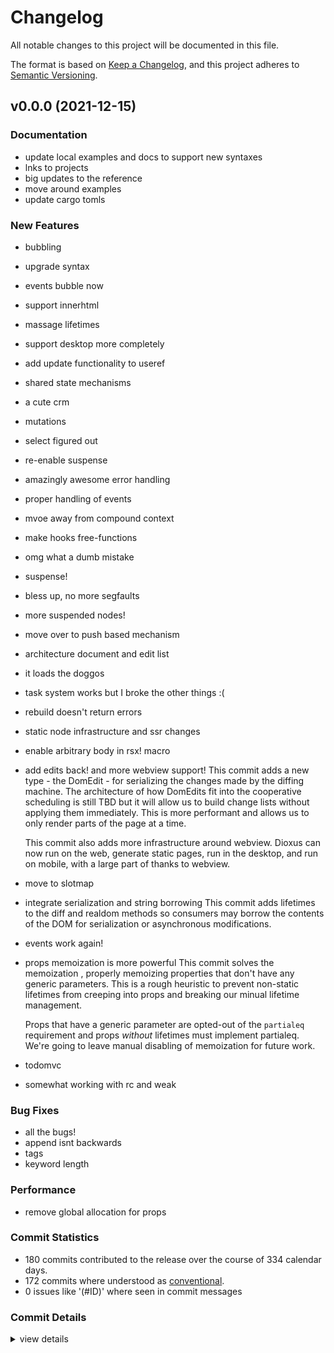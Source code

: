 # Changelog

All notable changes to this project will be documented in this file.

The format is based on [Keep a Changelog](https://keepachangelog.com/en/1.0.0/),
and this project adheres to [Semantic Versioning](https://semver.org/spec/v2.0.0.html).

## v0.0.0 (2021-12-15)

### Documentation

 - <csr-id-4de16c4779648e591b3869b5df31271ae603c812/> update local examples and docs to support new syntaxes
 - <csr-id-460783ad549818a85db634ed9c39ffce210b98ec/> lnks to projects
 - <csr-id-583fdfa5618e11d660985b97e570d4503be2ff49/> big updates to the reference
 - <csr-id-70cd46dbb2a689ae2d512e142b8aee9c80798430/> move around examples
 - <csr-id-e4c06ce8e893779d2aad0883a1bb27d193bc5985/> update cargo tomls

### New Features

 - <csr-id-19df1bda109aba03c40ff631263bcb7035004ca0/> bubbling
 - <csr-id-fd93ee89c19b085a04307ef30217170518defa8e/> upgrade syntax
 - <csr-id-f2234068ba7cd915a00a81e41660d7d6ee1177cc/> events bubble now
 - <csr-id-cfc24f5451cd2d1e9dcd5f1589ee50f705404110/> support innerhtml
 - <csr-id-9726a065b0d4fb1ede5b53a2ddd58c855e51539f/> massage lifetimes
 - <csr-id-efd0e9b5648c809057f339083ba9d454f810d483/> support desktop more completely
 - <csr-id-a2b0c50a343005c63c7032bcefb8323b78350bb9/> add update functionality to useref
 - <csr-id-4a4c7afca7e1beadd4b213214074fdb420eb0923/> shared state mechanisms
 - <csr-id-718fa14b45df38b40b0c0dff7bdc923cba57026b/> a cute crm
 - <csr-id-fac42339c272b0e430ebf4f31b6061a0635d3e19/> mutations
 - <csr-id-84b5ddded57238a64e966ec07334e6f9bd86ecf8/> select figured out
 - <csr-id-687cda1b6d9595357d1dc8720ebe921f61098d8f/> re-enable suspense
 - <csr-id-4a72b3140bd244da602deada1eeecded65ff5848/> amazingly awesome error handling
 - <csr-id-d7940aa2ac2017316d62e0f2eac0701dc6ad1f09/> proper handling of events
 - <csr-id-a2c7d17b0595769f60bc1c2bbf7cbe32cec37486/> mvoe away from compound context
 - <csr-id-e5c88fe3a49649ecb308decd14c2557963978619/> make hooks free-functions
 - <csr-id-f782e142118fb7acf1b88a0f3fbb03e4a5e3e91e/> omg what a dumb mistake
 - <csr-id-4837d8e741343d26f31b55e4478a374dc761e538/> suspense!
 - <csr-id-4a0068f09918adbc299150edcf777f342ced0dd3/> bless up, no more segfaults
 - <csr-id-de9f61bcf48c0d6e35e46c337b72a713c9f9f7d2/> more suspended nodes!
 - <csr-id-80e6c256980eb3e8c32e30f3dbb43c8b3b9a9cf4/> move over to push based mechanism
 - <csr-id-e7238762ae518c5688f9339d11832d17f99ad553/> architecture document and edit list
 - <csr-id-abf47596bc2c092bd2f646a77807728416159ad4/> it loads the doggos
 - <csr-id-3a57b942624afb8aa6650aeee05466c3c9ce967e/> task system works
   but I broke the other things :(
 - <csr-id-f457b7113129479cad577237ef21cb735fffe483/> rebuild doesn't return errors
 - <csr-id-9abb0470b7869019d539a2fc21da3872348ae38b/> static node infrastructure and ssr changes
 - <csr-id-7aec40d57e78ec13ff3a90ca8149521cbf1d9ff2/> enable arbitrary body in rsx! macro
 - <csr-id-904b26f7111c3fc66400744ff6192e4b20bf6d74/> add edits back! and more webview support!
   This commit adds a new type - the DomEdit - for serializing the changes made by the diffing machine. The architecture of how DomEdits fit into the cooperative scheduling is still TBD but it will allow us to build change lists without applying them immediately. This is more performant  and allows us to only render parts of the page at a time.
   
   This commit also adds more infrastructure around webview. Dioxus can now run on the web, generate static pages, run in the desktop, and run on mobile, with a large part of thanks to webview.
 - <csr-id-7665f2c6cf05cea64bb9131381d4ac11cbdeb932/> move to slotmap
 - <csr-id-f4fb5bb454536d9f108c7e276ce98a8924ab45e1/> integrate serialization and string borrowing
   This commit adds lifetimes to the diff and realdom methods so consumers may borrow the contents of the DOM for serialization or asynchronous modifications.
 - <csr-id-9d7ee79826a3b3fb952a70abcbb16dcd3363d2fb/> events work again!
 - <csr-id-73047fe95678d50fcfd62a4ace7c6b406c5304e1/> props memoization is more powerful
   This commit solves the memoization , properly memoizing properties that don't have any generic parameters. This is a rough heuristic to prevent non-static lifetimes from creeping into props and breaking our minual lifetime management.
   
   Props that have a generic parameter are opted-out of the `partialeq` requirement and props *without* lifetimes must implement partialeq. We're going to leave manual disabling of memoization for future work.
 - <csr-id-cfa0927cdd40bc3dba22996018605dbad91d0391/> todomvc
 - <csr-id-d4f1ceaffbc0551ea3b179a101885275690cebec/> somewhat working with rc and weak

### Bug Fixes

 - <csr-id-478255f40d4de1d2e3f3cc9b6d758b30ff394b39/> all the bugs!
 - <csr-id-df8aa77198712559f72bef093d064e03b2a5245a/> append isnt backwards
 - <csr-id-a33f7701fcf5f917fea8719253650b5ad92554fd/> tags
 - <csr-id-868f6739d2b2c5f2ace0c5240cff8008901e818c/> keyword length

### Performance

 - <csr-id-8b3ac0b57ca073c1451e8d5df93882c9360ca52a/> remove global allocation for props

### Commit Statistics

<csr-read-only-do-not-edit/>

 - 180 commits contributed to the release over the course of 334 calendar days.
 - 172 commits where understood as [conventional](https://www.conventionalcommits.org).
 - 0 issues like '(#ID)' where seen in commit messages

### Commit Details

<csr-read-only-do-not-edit/>

<details><summary>view details</summary>

 * **Uncategorized**
    - Release dioxus-core v0.1.3, dioxus-core-macro v0.1.2, dioxus-html v0.1.0, dioxus-desktop v0.0.0, dioxus-hooks v0.1.3, dioxus-liveview v0.1.0, dioxus-mobile v0.0.0, dioxus-router v0.1.0, dioxus-ssr v0.1.0, dioxus-web v0.0.0, dioxus v0.1.0 ([`0d480a4`](https://github.comgit//DioxusLabs/dioxus/commit/0d480a4c437d424f0eaff486e510a8fd3f3e6584))
    - keyword length ([`868f673`](https://github.comgit//DioxusLabs/dioxus/commit/868f6739d2b2c5f2ace0c5240cff8008901e818c))
    - Release dioxus-core v0.1.3, dioxus-core-macro v0.1.2, dioxus-html v0.1.0, dioxus-desktop v0.0.0, dioxus-hooks v0.1.3, dioxus-liveview v0.1.0, dioxus-mobile v0.0.0, dioxus-router v0.1.0, dioxus-ssr v0.1.0, dioxus-web v0.0.0, dioxus v0.1.0 ([`b32665d`](https://github.comgit//DioxusLabs/dioxus/commit/b32665d7212a5b9a3e21cb7af7abba63ae399fac))
    - tags ([`a33f770`](https://github.comgit//DioxusLabs/dioxus/commit/a33f7701fcf5f917fea8719253650b5ad92554fd))
    - Release dioxus-core v0.1.3, dioxus-core-macro v0.1.2, dioxus-html v0.1.0, dioxus-desktop v0.0.0, dioxus-hooks v0.1.3, dioxus-liveview v0.1.0, dioxus-mobile v0.0.0, dioxus-router v0.1.0, dioxus-ssr v0.1.0, dioxus-web v0.0.0, dioxus v0.1.0 ([`3a706ac`](https://github.comgit//DioxusLabs/dioxus/commit/3a706ac4168db137723bea90d7a0058190adfc3c))
    - update cargo tomls ([`e4c06ce`](https://github.comgit//DioxusLabs/dioxus/commit/e4c06ce8e893779d2aad0883a1bb27d193bc5985))
    - Release dioxus-core v0.1.3, dioxus-core-macro v0.1.2, dioxus-html v0.1.0, dioxus-desktop v0.0.0, dioxus-hooks v0.1.3, dioxus-liveview v0.1.0, dioxus-mobile v0.0.0, dioxus-router v0.1.0, dioxus-ssr v0.1.0, dioxus-web v0.0.0, dioxus v0.1.0 ([`270dfc9`](https://github.comgit//DioxusLabs/dioxus/commit/270dfc9590b2354d083ea8da5cc0e1a1497d30e0))
    - update local examples and docs to support new syntaxes ([`4de16c4`](https://github.comgit//DioxusLabs/dioxus/commit/4de16c4779648e591b3869b5df31271ae603c812))
    - go back to noisy lifetime solution ([`8daf7a6`](https://github.comgit//DioxusLabs/dioxus/commit/8daf7a6ed86df72522b089aa2647eea7bee0f3b6))
    - clean up the core crate ([`e6c6bbd`](https://github.comgit//DioxusLabs/dioxus/commit/e6c6bbdc1ec6a8c251b78c05ca104f006b6fad26))
    - rename fc to component ([`1e4a599`](https://github.comgit//DioxusLabs/dioxus/commit/1e4a599d14af85a2d1c29a442dd489f8dc8df321))
    - bubbling ([`19df1bd`](https://github.comgit//DioxusLabs/dioxus/commit/19df1bda109aba03c40ff631263bcb7035004ca0))
    - some docs and suspense ([`93d4b8c`](https://github.comgit//DioxusLabs/dioxus/commit/93d4b8ca7c1b133e5dba2a8dc9a310dbe1357001))
    - move examples around ([`1e6e5e6`](https://github.comgit//DioxusLabs/dioxus/commit/1e6e5e611b61571f272289adefc9cdd7d59c4399))
    - docs and router ([`a5f05d7`](https://github.comgit//DioxusLabs/dioxus/commit/a5f05d73acc0e47b05cff64a373482519414bc7c))
    - upgrade syntax ([`fd93ee8`](https://github.comgit//DioxusLabs/dioxus/commit/fd93ee89c19b085a04307ef30217170518defa8e))
    - events bubble now ([`f223406`](https://github.comgit//DioxusLabs/dioxus/commit/f2234068ba7cd915a00a81e41660d7d6ee1177cc))
    - support innerhtml ([`cfc24f5`](https://github.comgit//DioxusLabs/dioxus/commit/cfc24f5451cd2d1e9dcd5f1589ee50f705404110))
    - massage lifetimes ([`9726a06`](https://github.comgit//DioxusLabs/dioxus/commit/9726a065b0d4fb1ede5b53a2ddd58c855e51539f))
    - move everything over to a stack dst ([`0e9d5fc`](https://github.comgit//DioxusLabs/dioxus/commit/0e9d5fc5306ab508d5af6999a4064f9b8b48460f))
    - event system ([`1f22a06`](https://github.comgit//DioxusLabs/dioxus/commit/1f22a06a36f72073188b8c9009dd4950b3f4ff9a))
    - support desktop more completely ([`efd0e9b`](https://github.comgit//DioxusLabs/dioxus/commit/efd0e9b5648c809057f339083ba9d454f810d483))
    - add update functionality to useref ([`a2b0c50`](https://github.comgit//DioxusLabs/dioxus/commit/a2b0c50a343005c63c7032bcefb8323b78350bb9))
    - lnks to projects ([`460783a`](https://github.comgit//DioxusLabs/dioxus/commit/460783ad549818a85db634ed9c39ffce210b98ec))
    - overhaul event system ([`7a03c1d`](https://github.comgit//DioxusLabs/dioxus/commit/7a03c1d2b48590276b182465679387655fe08f3a))
    - threadsafe ([`82953f2`](https://github.comgit//DioxusLabs/dioxus/commit/82953f2ac37913f83a822333acd0c47e20777d31))
    - all the bugs! ([`478255f`](https://github.comgit//DioxusLabs/dioxus/commit/478255f40d4de1d2e3f3cc9b6d758b30ff394b39))
    - ssr ([`71f0df6`](https://github.comgit//DioxusLabs/dioxus/commit/71f0df63745fe5c17468693144c552ea3a0a7101))
    - shared state mechanisms ([`4a4c7af`](https://github.comgit//DioxusLabs/dioxus/commit/4a4c7afca7e1beadd4b213214074fdb420eb0923))
    - fix web list issue ([`da4423c`](https://github.comgit//DioxusLabs/dioxus/commit/da4423c141f1f376df5f3f2580e5284831744a7e))
    - move macro crate out of core ([`7bdad1e`](https://github.comgit//DioxusLabs/dioxus/commit/7bdad1e2e6f67e74c9f67dde2150140cf8a090e8))
    - clean up to web ([`b43a964`](https://github.comgit//DioxusLabs/dioxus/commit/b43a964f982eb871195278a093cc214c3a8ad66d))
    - clean up the web module ([`823adc0`](https://github.comgit//DioxusLabs/dioxus/commit/823adc0834b581327aee745c72ce8993f0bba5aa))
    - slightly simplify crm ([`f07e345`](https://github.comgit//DioxusLabs/dioxus/commit/f07e345eb2a2e4197270396dffebc85c65272fe0))
    - fix some event stuff for web and core ([`725b4a1`](https://github.comgit//DioxusLabs/dioxus/commit/725b4a1d7f5d629b1b0a163b65bfd93b2f8a151b))
    - a cute crm ([`718fa14`](https://github.comgit//DioxusLabs/dioxus/commit/718fa14b45df38b40b0c0dff7bdc923cba57026b))
    - on collaborative scheduling ([`1a32383`](https://github.comgit//DioxusLabs/dioxus/commit/1a323835c8c4f667e5744bbf5447776f1dc51fca))
    - examples ([`1a2f91e`](https://github.comgit//DioxusLabs/dioxus/commit/1a2f91ed91c13dae553ecde585462ab261b1b95d))
    - mutations ([`fac4233`](https://github.comgit//DioxusLabs/dioxus/commit/fac42339c272b0e430ebf4f31b6061a0635d3e19))
    - performance looks good, needs more testing ([`4b6ca05`](https://github.comgit//DioxusLabs/dioxus/commit/4b6ca05f2c3ad647842c858967da9c87f1915825))
    - add test_dom ([`a652090`](https://github.comgit//DioxusLabs/dioxus/commit/a652090dc5708db334fa7430fededb1bac207880))
    - bottom up dropping ([`f2334c1`](https://github.comgit//DioxusLabs/dioxus/commit/f2334c17be2612d926361686d7d40a57e3ffe9b9))
    - cleanup ([`1745a44`](https://github.comgit//DioxusLabs/dioxus/commit/1745a44d949b994b64ea1fb715cbe36963ae7027))
    - select figured out ([`84b5ddd`](https://github.comgit//DioxusLabs/dioxus/commit/84b5ddded57238a64e966ec07334e6f9bd86ecf8))
    - re-enable suspense ([`687cda1`](https://github.comgit//DioxusLabs/dioxus/commit/687cda1b6d9595357d1dc8720ebe921f61098d8f))
    - fill out the snippets ([`6051b0e`](https://github.comgit//DioxusLabs/dioxus/commit/6051b0ec86927704451f4ce6cdf8f988e59702ae))
    - amazingly awesome error handling ([`4a72b31`](https://github.comgit//DioxusLabs/dioxus/commit/4a72b3140bd244da602deada1eeecded65ff5848))
    - some ideas ([`05c909f`](https://github.comgit//DioxusLabs/dioxus/commit/05c909f320765aec1bf4c1c55ca59ffd5525a2c7))
    - proper handling of events ([`d7940aa`](https://github.comgit//DioxusLabs/dioxus/commit/d7940aa2ac2017316d62e0f2eac0701dc6ad1f09))
    - websys dom working properly ([`cfa0247`](https://github.comgit//DioxusLabs/dioxus/commit/cfa0247cbb1233e1df275374a73f431650a9250f))
    - big updates to the reference ([`583fdfa`](https://github.comgit//DioxusLabs/dioxus/commit/583fdfa5618e11d660985b97e570d4503be2ff49))
    - broken diff ([`f15e1fa`](https://github.comgit//DioxusLabs/dioxus/commit/f15e1fa892070f9cf1fc627eb9c36fbaa0dc309b))
    - cleanup workspace ([`8f0bb5d`](https://github.comgit//DioxusLabs/dioxus/commit/8f0bb5dc5bfa3e775af567c4b569622cdd932af1))
    - changes to scheduler ([`098d382`](https://github.comgit//DioxusLabs/dioxus/commit/098d3821ed89ad38d99077a6556b48a7e91fc3fc))
    - web stuff ([`acad9ca`](https://github.comgit//DioxusLabs/dioxus/commit/acad9ca622748f96599dd02ad22aaeaae3621b76))
    - making progress on diffing and hydration ([`49856cc`](https://github.comgit//DioxusLabs/dioxus/commit/49856ccd6865f88d63765f26d27f7e945b554da0))
    - mvoe away from compound context ([`a2c7d17`](https://github.comgit//DioxusLabs/dioxus/commit/a2c7d17b0595769f60bc1c2bbf7cbe32cec37486))
    - make hooks free-functions ([`e5c88fe`](https://github.comgit//DioxusLabs/dioxus/commit/e5c88fe3a49649ecb308decd14c2557963978619))
    - more work on suspense and documentation ([`37ed4be`](https://github.comgit//DioxusLabs/dioxus/commit/37ed4bed8cf28eb65465d41e15e8d758cb3d9679))
    - omg what a dumb mistake ([`f782e14`](https://github.comgit//DioxusLabs/dioxus/commit/f782e142118fb7acf1b88a0f3fbb03e4a5e3e91e))
    - suspense! ([`4837d8e`](https://github.comgit//DioxusLabs/dioxus/commit/4837d8e741343d26f31b55e4478a374dc761e538))
    - refactor ([`8b0eb87`](https://github.comgit//DioxusLabs/dioxus/commit/8b0eb87c72ea9d444dee99a8b05643f19fea2634))
    - bless up, no more segfaults ([`4a0068f`](https://github.comgit//DioxusLabs/dioxus/commit/4a0068f09918adbc299150edcf777f342ced0dd3))
    - more suspended nodes! ([`de9f61b`](https://github.comgit//DioxusLabs/dioxus/commit/de9f61bcf48c0d6e35e46c337b72a713c9f9f7d2))
    - more docs ([`34c3107`](https://github.comgit//DioxusLabs/dioxus/commit/34c3107418df89620cb9dfbd9300f89a1fe6e68f))
    - basic support for scheduled rendering ([`c52af22`](https://github.comgit//DioxusLabs/dioxus/commit/c52af221f755601a9e826ffc2c355def138999d0))
    - move over to push based mechanism ([`80e6c25`](https://github.comgit//DioxusLabs/dioxus/commit/80e6c256980eb3e8c32e30f3dbb43c8b3b9a9cf4))
    - solve some issues regarding listeners ([`dfaf5ad`](https://github.comgit//DioxusLabs/dioxus/commit/dfaf5adee164f44a679ab21d730caaab3610e01f))
    - architecture document and edit list ([`e723876`](https://github.comgit//DioxusLabs/dioxus/commit/e7238762ae518c5688f9339d11832d17f99ad553))
    - move to slab ([`6084fbc`](https://github.comgit//DioxusLabs/dioxus/commit/6084fbcd11d1669db135098d920488e2c01a7014))
    - change in cx to cx ([`9971ff2`](https://github.comgit//DioxusLabs/dioxus/commit/9971ff215db6f771b7ec1cae2517c85d47d38622))
    - move things into a "shared" object ([`f644d7c`](https://github.comgit//DioxusLabs/dioxus/commit/f644d7c44159eef091552dcc90acbb151ea76b21))
    - it loads the doggos ([`abf4759`](https://github.comgit//DioxusLabs/dioxus/commit/abf47596bc2c092bd2f646a77807728416159ad4))
    - task system works ([`3a57b94`](https://github.comgit//DioxusLabs/dioxus/commit/3a57b942624afb8aa6650aeee05466c3c9ce967e))
    - more overhaul on virtualevents ([`41cc429`](https://github.comgit//DioxusLabs/dioxus/commit/41cc42919d42453f8f2560aa852211364af4ad3d))
    - more work on web ([`3bf19d8`](https://github.comgit//DioxusLabs/dioxus/commit/3bf19d8106e0cca7749b7346e9b0adfce654d782))
    - ricraf polyfill ([`59219b9`](https://github.comgit//DioxusLabs/dioxus/commit/59219b9ef22caa5896046ccaabc8a225cc4b5a53))
    - ....sigh..... so the diffing algorithm is robust ([`68ed1c0`](https://github.comgit//DioxusLabs/dioxus/commit/68ed1c04e7e773f9e6c0a5148f0ea89b97b6784e))
    - remove global allocation for props ([`8b3ac0b`](https://github.comgit//DioxusLabs/dioxus/commit/8b3ac0b57ca073c1451e8d5df93882c9360ca52a))
    - ric_raf wired up ([`8b0d04c`](https://github.comgit//DioxusLabs/dioxus/commit/8b0d04ce585596f561f15e92fc087e2c7063eb07))
    - rebuild doesn't return errors ([`f457b71`](https://github.comgit//DioxusLabs/dioxus/commit/f457b7113129479cad577237ef21cb735fffe483))
    - more examples ([`56e7eb8`](https://github.comgit//DioxusLabs/dioxus/commit/56e7eb83a97ebd6d5bcd23464cfb9d718e5ac26d))
    - tests and documentation ([`da81591`](https://github.comgit//DioxusLabs/dioxus/commit/da8159190b84d13caa9dfe7dea385a809cf84199))
    - append isnt backwards ([`df8aa77`](https://github.comgit//DioxusLabs/dioxus/commit/df8aa77198712559f72bef093d064e03b2a5245a))
    - it works but the page is backwards ([`cdcd861`](https://github.comgit//DioxusLabs/dioxus/commit/cdcd8611e87ffb5e24de7b9fe6c656af3053276e))
    - static node infrastructure and ssr changes ([`9abb047`](https://github.comgit//DioxusLabs/dioxus/commit/9abb0470b7869019d539a2fc21da3872348ae38b))
    - more refactor for async ([`975fa56`](https://github.comgit//DioxusLabs/dioxus/commit/975fa566f9809f8fa2bb0bdb07fbfc7f855dcaeb))
    - enable arbitrary body in rsx! macro ([`7aec40d`](https://github.comgit//DioxusLabs/dioxus/commit/7aec40d57e78ec13ff3a90ca8149521cbf1d9ff2))
    - working on async diff ([`f41cff5`](https://github.comgit//DioxusLabs/dioxus/commit/f41cff571fd11bb00820c0bf9d147e81ed5a6a53))
    - move some examples around ([`98a0933`](https://github.comgit//DioxusLabs/dioxus/commit/98a09339fd3190799ea4dd316908f0a53fdf2413))
    - fix issues with lifetimes ([`a38a81e`](https://github.comgit//DioxusLabs/dioxus/commit/a38a81e1290375cae685f7c49d3745e4298fab26))
    - groundwork for noderefs ([`c1afeba`](https://github.comgit//DioxusLabs/dioxus/commit/c1afeba1efb1a063705466a14648beee08cacb86))
    - more examples ([`11f89e5`](https://github.comgit//DioxusLabs/dioxus/commit/11f89e5d338d14a7aeece0a6275c24ae65913ce7))
    - add edits back! and more webview support! ([`904b26f`](https://github.comgit//DioxusLabs/dioxus/commit/904b26f7111c3fc66400744ff6192e4b20bf6d74))
    - enable more diffing ([`e8f29a8`](https://github.comgit//DioxusLabs/dioxus/commit/e8f29a8f8ac56020bee0048021efa52547307a77))
    - example ([`eb39b00`](https://github.comgit//DioxusLabs/dioxus/commit/eb39b000d7f0ef16d0b83ec44d3926f4690fd08f))
    - wip ([`952a91d`](https://github.comgit//DioxusLabs/dioxus/commit/952a91d5408aaf789b496f11d01c3b3f7fcf9059))
    - integrate signals ([`93900aa`](https://github.comgit//DioxusLabs/dioxus/commit/93900aac4443db2e63631ed928294af74201a9ff))
    - move to slotmap ([`7665f2c`](https://github.comgit//DioxusLabs/dioxus/commit/7665f2c6cf05cea64bb9131381d4ac11cbdeb932))
    - integrate serialization and string borrowing ([`f4fb5bb`](https://github.comgit//DioxusLabs/dioxus/commit/f4fb5bb454536d9f108c7e276ce98a8924ab45e1))
    - more work on diffing machine ([`9813f23`](https://github.comgit//DioxusLabs/dioxus/commit/9813f23cdf7b32bc058771c91db3f182d6224905))
    - rename ctx to cx ([`81382e7`](https://github.comgit//DioxusLabs/dioxus/commit/81382e7044fb3dba61d4abb1e6086b7b29143116))
    - move around examples ([`70cd46d`](https://github.comgit//DioxusLabs/dioxus/commit/70cd46dbb2a689ae2d512e142b8aee9c80798430))
    - start moving events to rc<event> ([`b9ff95f`](https://github.comgit//DioxusLabs/dioxus/commit/b9ff95fa12c46365fe73b64a4926a506d5da2342))
    - rename recoil to atoms ([`36ea39a`](https://github.comgit//DioxusLabs/dioxus/commit/36ea39ae30aa3f1fb2d718c0fdf08850c6bfd3ac))
    - more examples and docs ([`7fbaf69`](https://github.comgit//DioxusLabs/dioxus/commit/7fbaf69cabbdde712bb3fd9e4b2a5dc18b9390e9))
    - more work on updating syntad ([`47e8960`](https://github.comgit//DioxusLabs/dioxus/commit/47e896038ef3655566f3eda83d1d2adfefbc8862))
    - some cleanup and documentation ([`517d7f1`](https://github.comgit//DioxusLabs/dioxus/commit/517d7f14957c4dae9fc894bfbdcd00a955d09f20))
    - docs ([`f5683a2`](https://github.comgit//DioxusLabs/dioxus/commit/f5683a23464992ecace463a61414795b5a2c58c8))
    - pre vnodes instead of vnode ([`fe6938c`](https://github.comgit//DioxusLabs/dioxus/commit/fe6938ceb3dba0796ae8bab52ae41248dc0d3650))
    - events work again! ([`9d7ee79`](https://github.comgit//DioxusLabs/dioxus/commit/9d7ee79826a3b3fb952a70abcbb16dcd3363d2fb))
    - props memoization is more powerful ([`73047fe`](https://github.comgit//DioxusLabs/dioxus/commit/73047fe95678d50fcfd62a4ace7c6b406c5304e1))
    - massive changes to definition of components ([`508c560`](https://github.comgit//DioxusLabs/dioxus/commit/508c560320d78730fa058156421523ffa5695d9d))
    - moving to IDs ([`79127ea`](https://github.comgit//DioxusLabs/dioxus/commit/79127ea6cdabf62bf91e777aaacb563e3aa5e619))
    - move to static props ([`c1fd848`](https://github.comgit//DioxusLabs/dioxus/commit/c1fd848f89b0146581d8e485fa0d4a847387b963))
    - doesnt share on thread ([`fe67ff9`](https://github.comgit//DioxusLabs/dioxus/commit/fe67ff9fa4c9d5009670c922e192dccedb7cd09a))
    - parity document ([`ba97541`](https://github.comgit//DioxusLabs/dioxus/commit/ba975410f9fe2a5b3a0e407f6a2478bf86577f29))
    - recoil ([`ee67654`](https://github.comgit//DioxusLabs/dioxus/commit/ee67654f58aecca91c640fc49451d0b99bc05981))
    - buff the readme and docs ([`3cfa1fe`](https://github.comgit//DioxusLabs/dioxus/commit/3cfa1fe125886787f35905ed9b05340a739bc654))
    - Todomvc in progress ([`b843dbd`](https://github.comgit//DioxusLabs/dioxus/commit/b843dbd3679abf86a34347d87fd4ce5fe9e2aca5))
    - introduce children for walking down the tree ([`0d44f00`](https://github.comgit//DioxusLabs/dioxus/commit/0d44f009b0176cb9cf8203374cf534f5af7de63c))
    - Clean up repo a bit ([`a99147c`](https://github.comgit//DioxusLabs/dioxus/commit/a99147c85b53b4ee336a94deee463d793cebf572))
    - some code health ([`c28697e`](https://github.comgit//DioxusLabs/dioxus/commit/c28697e1fe3136d1835f2b663715f34aab9f4b17))
    - major overhaul to diffing ([`9810fee`](https://github.comgit//DioxusLabs/dioxus/commit/9810feebf57f93114e3d7faf6de053ac192593a9))
    - Wip ([`c809095`](https://github.comgit//DioxusLabs/dioxus/commit/c809095124d06175e7f49853c34e48d7335573c5))
    - refactor a bit ([`2eeb8f2`](https://github.comgit//DioxusLabs/dioxus/commit/2eeb8f2386409b53836fab687097d89af7b883c3))
    - todos ([`8c541f6`](https://github.comgit//DioxusLabs/dioxus/commit/8c541f66d5f7ef2286f2cdf9b0496a9c404471f9))
    - todomvc ([`cfa0927`](https://github.comgit//DioxusLabs/dioxus/commit/cfa0927cdd40bc3dba22996018605dbad91d0391))
    - todomvc ([`ce33031`](https://github.comgit//DioxusLabs/dioxus/commit/ce33031519fbbbd207f1dffb75acf62bf59e3c9e))
    - more ergonomics, more examples ([`0bcff1f`](https://github.comgit//DioxusLabs/dioxus/commit/0bcff1f88e4b1a633b7a9b7c6c2e39b8bd3666c4))
    - building large apps, revamp macro ([`9f7f43b`](https://github.comgit//DioxusLabs/dioxus/commit/9f7f43b6614aaef2d7dded7058e81934f28f5dec))
    - more liveview and webview custom client ([`9b560df`](https://github.comgit//DioxusLabs/dioxus/commit/9b560dfedb988b258f5c564986759cb83730a96c))
    - livehost bones ([`7856f2b`](https://github.comgit//DioxusLabs/dioxus/commit/7856f2b1537b52478a6fa1ca55d0a8c5793a91e5))
    - some stuff related to event listeners. POC for lifecyel ([`5b7887d`](https://github.comgit//DioxusLabs/dioxus/commit/5b7887d76c714d11e0cea5207197ffaac856a0a7))
    - diffing approach slightly broken ([`4e48e05`](https://github.comgit//DioxusLabs/dioxus/commit/4e48e0514e1caed9f60bcac4048114008ac76439))
    - remove old macro ([`9d0727e`](https://github.comgit//DioxusLabs/dioxus/commit/9d0727edabbf759dac8a3cffabd7103d08b728c1))
    - add deeply neste example ([`e66827e`](https://github.comgit//DioxusLabs/dioxus/commit/e66827ec92e23bf0602f92d5223894a7831dfd0f))
    - update examples ([`39bd185`](https://github.comgit//DioxusLabs/dioxus/commit/39bd1856f4d7c2364d6ca2c7812ab5d6e71252b9))
    - ensure mutabality is okay when not double-using the components ([`305ff91`](https://github.comgit//DioxusLabs/dioxus/commit/305ff919effa919ff7ea5db2a71cf21eca106588))
    - somewhat working with rc and weak ([`d4f1cea`](https://github.comgit//DioxusLabs/dioxus/commit/d4f1ceaffbc0551ea3b179a101885275690cebec))
    - foregin eq from comparapable comp type. ([`ec801ea`](https://github.comgit//DioxusLabs/dioxus/commit/ec801eab167f9be5325ab877e74e2b65d501e129))
    - staticify? ([`5ad8188`](https://github.comgit//DioxusLabs/dioxus/commit/5ad81885e499bf02ac79e0098f7956d02ee5f2e5))
    - Feat:  it's awersome ([`8dc2619`](https://github.comgit//DioxusLabs/dioxus/commit/8dc26195e274874a7de6c806372f9f77a5c82c5d))
    - yeet, synthetic somewhat wired up ([`d959806`](https://github.comgit//DioxusLabs/dioxus/commit/d9598066c2679d9d0b9ca0ce1d3f26110a238cd2))
    - remove FC ([`92d9521`](https://github.comgit//DioxusLabs/dioxus/commit/92d9521a73aefb620b354ae5954617109dd06e7e))
    - more cleanup ([`5a9155b`](https://github.comgit//DioxusLabs/dioxus/commit/5a9155b059acc1fb3c8b8accbeca3701ce4f0ab6))
    - add context to builder ([`cf16090`](https://github.comgit//DioxusLabs/dioxus/commit/cf16090838d127354e333dcbc0b06474835b87d6))
    - listeners now have scope information ([`fcd68e6`](https://github.comgit//DioxusLabs/dioxus/commit/fcd68e61d2400628469ba193b009e7bf1fd3acdf))
    - broken, but solved ([`cb74d70`](https://github.comgit//DioxusLabs/dioxus/commit/cb74d70f831b5510f1ee191d91eaff621ffa6256))
    - accept closures directly in handler ([`f225030`](https://github.comgit//DioxusLabs/dioxus/commit/f225030506967415a21f4af0372477cb5224ee7c))
    - bug that phantom triggered events ([`07f671c`](https://github.comgit//DioxusLabs/dioxus/commit/07f671c8e19a2a2e90afc3db94c4edebcfffe982))
    - wowza got it all working ([`4b8e9f4`](https://github.comgit//DioxusLabs/dioxus/commit/4b8e9f4a125b9d55439d919786f33d9d5df234e8))
    - update readme and examples ([`ffaf687`](https://github.comgit//DioxusLabs/dioxus/commit/ffaf6878963981860089c2362947bf77a84c9058))
    - view -> render ([`c8bb392`](https://github.comgit//DioxusLabs/dioxus/commit/c8bb392cadb22ddb41e53a776ab0677945579a9c))
    - bump core version ([`6fabd8c`](https://github.comgit//DioxusLabs/dioxus/commit/6fabd8ccc87c0b30a95693e85b98bdb4e2b1a936))
    - update and prep for dioxusweb ([`ab655ea`](https://github.comgit//DioxusLabs/dioxus/commit/ab655eac97fcd9ea3542edbdea4c6cf9a06956fd))
    - a few bugs, but the event system works! ([`3b30fa6`](https://github.comgit//DioxusLabs/dioxus/commit/3b30fa61b8f1927f22ffec373a3405ddfdefde39))
    - moving to CbIdx as serializable event system ([`e840f47`](https://github.comgit//DioxusLabs/dioxus/commit/e840f472faf25d8e1d65abeb610daed6a522771d))
    - custom format_args for inlining variables into html templates ([`e4b1f6e`](https://github.comgit//DioxusLabs/dioxus/commit/e4b1f6ea0d0db707cf757dabf8635e9fc91a3e0f))
    - begin WIP on html macro ([`a8b1225`](https://github.comgit//DioxusLabs/dioxus/commit/a8b1225c4853a61c7862e1a33eba64b8ed4e06d5))
    - move webview logic into library ([`32b45e5`](https://github.comgit//DioxusLabs/dioxus/commit/32b45e5ba168390e338a343eef6baba5cca9468b))
    - comments ([`18a7a1f`](https://github.comgit//DioxusLabs/dioxus/commit/18a7a1f9c40eb3b1ac263cbd21b1daa6da9c7093))
    - buff up examples and docs ([`8d3e2ad`](https://github.comgit//DioxusLabs/dioxus/commit/8d3e2ade7aef491921bb51f0d35b7253bbc800f8))
    - wire up rebuild ([`06ae4fc`](https://github.comgit//DioxusLabs/dioxus/commit/06ae4fc17833ff9695b0645f940b5ea32eeb4ef0))
    - update websys with lifecycle ([`4d01455`](https://github.comgit//DioxusLabs/dioxus/commit/4d01455729dac55cf049c50f47a511190d13550e))
    - fix internal lifecycle ([`5204862`](https://github.comgit//DioxusLabs/dioxus/commit/5204862bc220e55afe8d2f8f4422cb530a6ea1cf))
    - add css example ([`edf09c1`](https://github.comgit//DioxusLabs/dioxus/commit/edf09c1892f2521f41bf84372629e84bed86e921))
    - WIP ctx ([`7a6aabe`](https://github.comgit//DioxusLabs/dioxus/commit/7a6aabe4f39aa38bec7b548d030c11b2d9f481cb))
    - desktop app wired up ([`b3e6886`](https://github.comgit//DioxusLabs/dioxus/commit/b3e68863514a33291556ce278b7255fdf53e8b50))
    - re-enable stack machine approach ([`e3ede7f`](https://github.comgit//DioxusLabs/dioxus/commit/e3ede7fcbf7acb5d8762bcddb5f1499104bb0ce7))
    - WIP on deserialize ([`f22ff83`](https://github.comgit//DioxusLabs/dioxus/commit/f22ff8319078d283e675ff8dc735da5bf8efe0df))
    - web example + cli writes to browser screen! ([`8439994`](https://github.comgit//DioxusLabs/dioxus/commit/84399948596c573883bd29786edee48f5d4ef438))
    - wire up a very basic dom updater ([`c4e8d8b`](https://github.comgit//DioxusLabs/dioxus/commit/c4e8d8bb31d54d70c8da2f4a5e3e3926ff7df92b))
    - major overhaul to diffing, using a "diffing machine" now ([`4dfdf91`](https://github.comgit//DioxusLabs/dioxus/commit/4dfdf9123608c69b86a56acbd6d8810b0cf1918c))
    - remove generic paramter on VDOM ([`4c291a0`](https://github.comgit//DioxusLabs/dioxus/commit/4c291a0efdbaadf5c2212248367c0a78046e2f83))
    - wire up some of the changelist for diff ([`d063a19`](https://github.comgit//DioxusLabs/dioxus/commit/d063a199391383288e807ac03d333091bac6ba60))
    - event loop ([`ea2aa4b`](https://github.comgit//DioxusLabs/dioxus/commit/ea2aa4b0c97b3292178284e05756d1415902a9e2))
    - Dioxus-webview ([`9c01736`](https://github.comgit//DioxusLabs/dioxus/commit/9c0173689539210d14847613f9a1694e6cb34506))
    - more docs, dissolve vnode crate into dioxus-core ([`9c616ea`](https://github.comgit//DioxusLabs/dioxus/commit/9c616ea5c092a756a437ccf175c8b04ada50b1b6))
    - WIP ([`ce34d0d`](https://github.comgit//DioxusLabs/dioxus/commit/ce34d0dfcda82d847a6032f8f42749b39e0fba18))
</details>

